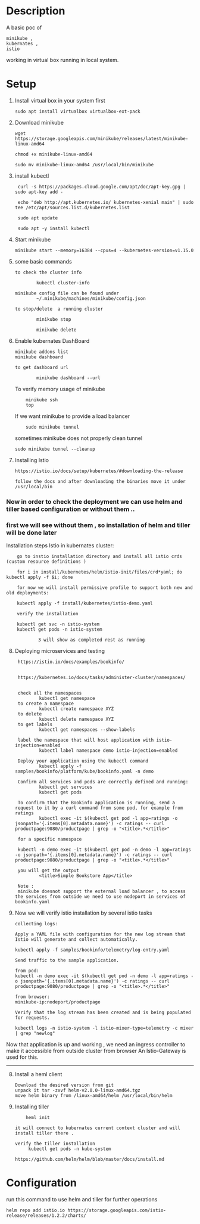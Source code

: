 # Description

A basic poc of

    minikube , 
    kubernates , 
    istio 

working in virtual box running in local system.

# Setup

1.  Install virtual box in your system first 

        sudo apt install virtualbox virtualbox-ext-pack

2.  Download minikube

        wget https://storage.googleapis.com/minikube/releases/latest/minikube-linux-amd64

        chmod +x minikube-linux-amd64

        sudo mv minikube-linux-amd64 /usr/local/bin/minikube

3. install kubectl

        curl -s https://packages.cloud.google.com/apt/doc/apt-key.gpg | sudo apt-key add -

        echo "deb http://apt.kubernetes.io/ kubernetes-xenial main" | sudo tee /etc/apt/sources.list.d/kubernetes.list

        sudo apt update

        sudo apt -y install kubectl

4.  Start minikube

        minikube start --memory=16384 --cpus=4 --kubernetes-version=v1.15.0

5.  some basic commands

        to check the cluster info
        
                kubectl cluster-info
        
        minikube config file can be found under
                ~/.minikube/machines/minikube/config.json

        to stop/delete  a running cluster

                minikube stop 

                minikube delete


6.  Enable kubernates DashBoard

        minikube addons list
        minikube dashboard

        to get dashboard url 

                minikube dashboard --url


    To verify memory usage of minikube 

            minikube ssh
            top

    If we want minikube to provide a load balancer 

            sudo minikube tunnel 

    sometimes minikube does not properly clean tunnel 

        sudo minikube tunnel --cleanup

7.  Installing Istio

        https://istio.io/docs/setup/kubernetes/#downloading-the-release

        follow the docs and after downloading the binaries move it under /usr/local/bin


###  Now in order to check the deployment we can use helm and tiller based configuration or without them ..

### first we will see without them , so installation of helm and tiller will be done later

Installation steps Istio in kubernates cluster:

        go to instio installation directory and install all istio crds (custom resource definitions )
        
        for i in install/kubernetes/helm/istio-init/files/crd*yaml; do kubectl apply -f $i; done

        for now we will install permissive profile to support both new and old deployments:

        kubectl apply -f install/kubernetes/istio-demo.yaml

        verify the installation

        kubectl get svc -n istio-system
        kubectl get pods -n istio-system

                3 will show as completed rest as running
        


8. Deploying microservices and testing 

        https://istio.io/docs/examples/bookinfo/


        https://kubernetes.io/docs/tasks/administer-cluster/namespaces/
        

        check all the namespaces
                kubectl get namespace
        to create a namespace
                kubectl create namespace XYZ
        to delete 
                kubectl delete namespace XYZ
        to get labels
                kubectl get namespaces --show-labels

        label the namespace that will host application with istio-injection=enabled
                kubectl label namespace demo istio-injection=enabled
        
        Deploy your application using the kubectl command
                kubectl apply -f samples/bookinfo/platform/kube/bookinfo.yaml -n demo

        Confirm all services and pods are correctly defined and running:
                kubectl get services
                kubectl get pods
        
        To confirm that the Bookinfo application is running, send a request to it by a curl command from some pod, for example from ratings
                kubectl exec -it $(kubectl get pod -l app=ratings -o jsonpath='{.items[0].metadata.name}') -c ratings -- curl productpage:9080/productpage | grep -o "<title>.*</title>"

        for a specific namespace 

        kubectl -n demo exec -it $(kubectl get pod -n demo -l app=ratings -o jsonpath='{.items[0].metadata.name}') -c ratings -- curl productpage:9080/productpage | grep -o "<title>.*</title>"
        
        you will get the output 
                <title>Simple Bookstore App</title>

        Note :
        minikube doesnot support the external load balancer , to access the services from outside we need to use nodeport in services of bookinfo.yaml


9.  Now we will verify istio installation by several istio tasks

        collecting logs:
        
        Apply a YAML file with configuration for the new log stream that Istio will generate and collect automatically.

        kubectl apply -f samples/bookinfo/telemetry/log-entry.yaml

        Send traffic to the sample application.

        from pod:
        kubectl -n demo exec -it $(kubectl get pod -n demo -l app=ratings -o jsonpath='{.items[0].metadata.name}') -c ratings -- curl productpage:9080/productpage | grep -o "<title>.*</title>"

        from browser:
        minikube-ip:nodeport/productpage
        
        Verify that the log stream has been created and is being populated for requests.

        kubectl logs -n istio-system -l istio-mixer-type=telemetry -c mixer | grep "newlog"


Now that application is up and working , we need an ingress controller to make it accessible from outside cluster from browser
        An Istio-Gateway is used for this.



---



8.  Install a heml client

        Download the desired version from git 
        unpack it tar -zxvf helm-v2.0.0-linux-amd64.tgz
        move helm binary from /linux-amd64/helm /usr/local/bin/helm

9.  Installing tiller

            heml init

        it will connect to kubernates current context cluster and will install tiller there .

        verify the tiller installation
             kubectl get pods -n kube-system

        https://github.com/helm/helm/blob/master/docs/install.md

# Configuration

run this command to use helm and tiller for further operations

    helm repo add istio.io https://storage.googleapis.com/istio-release/releases/1.2.2/charts/

